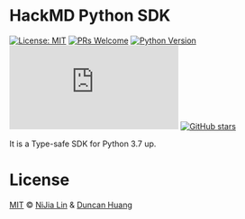 # HackMD Python SDK

[![License: MIT](https://img.shields.io/badge/License-MIT-blue.svg)](https://opensource.org/licenses/MIT)
[![PRs Welcome](https://img.shields.io/badge/PRs-welcome-brightgreen.svg)](https://github.com/louis70109/line-notify#contributing)
[![Python Version](https://img.shields.io/badge/Python-%3E%3D%203.5-blue.svg)](https://badge.fury.io/py/lotify)
[![GitHub latest commit](https://badgen.net/github/last-commit/Naereen/Strapdown.js)](https://GitHub.com/Naereen/StrapDown.js/commit/)
[![GitHub stars](https://img.shields.io/github/stars/Naereen/StrapDown.js.svg?style=social&label=Star&maxAge=2592000)](https://GitHub.com/Naereen/StrapDown.js/stargazers/)

It is a Type-safe SDK for Python 3.7 up.

# License

[MIT](https://github.com/louis70109/line-notify/blob/master/LICENSE) © [NiJia Lin](https://nijialin.com/about/) & [Duncan Huang](https://github.com/ragnaok)
